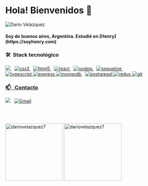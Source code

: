 <h1 align="left">Hola! Bienvenidos 👋</h1>
<img src="https://user-images.githubusercontent.com/77759094/127053790-e0fc6562-888b-4e78-8799-147e0d7bf781.gif" alt="Dario Velazquez" title="Bienvenidos 👋"/>
<h4> Soy de buenos aires, Argentina. Estudié en [Henry](https://soyhenry.com)
</h4>


<h3 align="left">🛠 &nbsp;Stack tecnológico </h3>
<p align="left"> 
<a href="https://developer.mozilla.org/en-US/docs/Web/JavaScript" target="_blank"> <img src="https://img.shields.io/badge/-JavaScript-05122A?style=flat&logo=javascript"/> </a> &nbsp;
 <a href="https://www.w3schools.com/css/" target="_blank"> <img src="https://img.shields.io/badge/-CSS-05122A?style=flat&logo=CSS3&logoColor=1572B6" alt="css3" /> </a> &nbsp;
<a href="https://www.w3.org/html/" target="_blank"> <img src="https://img.shields.io/badge/-HTML-05122A?style=flat&logo=HTML5" alt="html5"/> </a> &nbsp;
<a href="https://reactjs.org/" target="_blank"> <img src="https://img.shields.io/badge/-React-05122A?&style=fflat&logo=React" alt="react"/> </a> &nbsp;
<a href="https://nodejs.org" target="_blank"> <img src="https://img.shields.io/badge/-Node.js-05122A?style=flat&logo=node.js" alt="nodejs" /> </a> &nbsp;
  <a href="https://sequelize.org/master/" target="_blank"> <img src="https://img.shields.io/badge/-Sequelize-05122A?style=flat&logo=sequelize" alt="sequelize" /> </a> &nbsp;
  
 <br>
<a href="https://www.typescriptlang.org/" target="_blank"> <img src="https://img.shields.io/badge/-TypeScript-05122A?&style=flat&logo=TypeScript" alt="typescript" w/> </a>
 <a href="https://expressjs.com/es/" target="_blank"> <img src="https://img.shields.io/badge/-Express-05122A?style=flat&logo=express" alt="express"  </a>
<a href="https://www.mongodb.com/" target="_blank"> <img src="https://img.shields.io/badge/-MongoDB-05122A?style=flat&logo=MongoDB" alt="mongodb" /> </a> &nbsp;
  <a href="https://www.postgresql.org" target="_blank"> <img src="https://img.shields.io/badge/-PostgreSQL-05122A?style=flat&logo=PostgreSQL" alt="postgresql"  </a>
<a href="https://es.redux.js.org/" target="_blank"> <img src="https://img.shields.io/badge/-Redux-05122A?style=flat&logo=redux" alt="redux"  </a>
 <a href="https://git-scm.com/" target="_blank"> <img src="https://img.shields.io/badge/-Git-05122A?style=flat&logo=git" alt="git"  </a>
 
 </p>
 
<h3 align="left">📫 &nbsp; Contacto</h3>
<p align="left">
<a href="https://linkedin.com/in/in/dar%c3%ado-vel%c3%a1zquez-9b9956211/" target="_blank"><img src="https://img.shields.io/badge/linkedin%20-%230077B5.svg?&style=flat&logo=linkedin&logoColor=white"/></a> &nbsp;
<a href="mailto:dario.velazquez10@gmail.com" target="blank"><img alt="Gmail" src="https://img.shields.io/badge/Gmail-D14836?style=flat&logo=gmail&logoColor=white" /></a> &nbsp;
</p>
<br /> <br/>
<p align="left" >
<img height="180em" src="https://github-readme-stats.vercel.app/api?username=dariovelazquez7&show_icons=true&locale=en&theme=algolia" alt="dariovelazquez7" />
<img height="180em" src="https://github-readme-stats.vercel.app/api/top-langs?username=dariovelazquez7&show_icons=true&locale=en&layout=compact&theme=algolia" alt="dariovelazquez7" />
</p>
